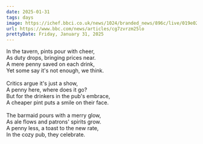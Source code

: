 ```yaml
---
date: 2025-01-31
tags: days
image: https://ichef.bbci.co.uk/news/1024/branded_news/896c/live/019e02f0-df38-11ef-b2ff-1184e2a99746.jpg
url: https://www.bbc.com/news/articles/cg7zvrzm25lo
prettyDate: Friday, January 31, 2025
---
```

In the tavern, pints pour with cheer,<br>As duty drops, bringing prices near.<br>A mere penny saved on each drink,<br>Yet some say it's not enough, we think.<br><br>Critics argue it's just a show,<br>A penny here, where does it go?<br>But for the drinkers in the pub's embrace,<br>A cheaper pint puts a smile on their face.<br><br>The barmaid pours with a merry glow,<br>As ale flows and patrons' spirits grow.<br>A penny less, a toast to the new rate,<br>In the cozy pub, they celebrate.